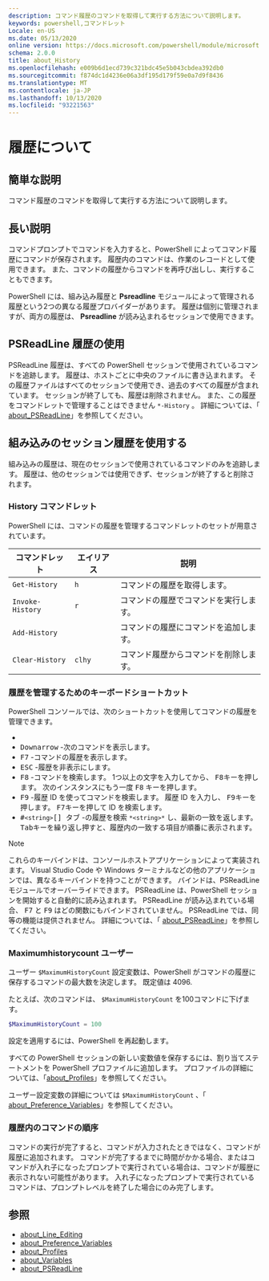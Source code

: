```yaml
---
description: コマンド履歴のコマンドを取得して実行する方法について説明します。
keywords: powershell,コマンドレット
Locale: en-US
ms.date: 05/13/2020
online version: https://docs.microsoft.com/powershell/module/microsoft.powershell.core/about/about_history?view=powershell-6&WT.mc_id=ps-gethelp
schema: 2.0.0
title: about_History
ms.openlocfilehash: e009b6d1ecd739c321bdc45e5b043cbdea392db0
ms.sourcegitcommit: f874dc1d4236e06a3df195d179f59e0a7d9f8436
ms.translationtype: MT
ms.contentlocale: ja-JP
ms.lasthandoff: 10/13/2020
ms.locfileid: "93221563"
---
```

# <a name="about-history"></a>履歴について

## <a name="short-description"></a>簡単な説明
コマンド履歴のコマンドを取得して実行する方法について説明します。

## <a name="long-description"></a>長い説明

コマンドプロンプトでコマンドを入力すると、PowerShell によってコマンド履歴にコマンドが保存されます。 履歴内のコマンドは、作業のレコードとして使用できます。 また、コマンドの履歴からコマンドを再呼び出しし、実行することもできます。

PowerShell には、組み込み履歴と **Psreadline** モジュールによって管理される履歴という2つの異なる履歴プロバイダーがあります。 履歴は個別に管理されますが、両方の履歴は、 **Psreadline** が読み込まれるセッションで使用できます。

## <a name="using-the-psreadline-history"></a>PSReadLine 履歴の使用

PSReadLine 履歴は、すべての PowerShell セッションで使用されているコマンドを追跡します。
履歴は、ホストごとに中央のファイルに書き込まれます。 その履歴ファイルはすべてのセッションで使用でき、過去のすべての履歴が含まれています。 セッションが終了しても、履歴は削除されません。 また、この履歴をコマンドレットで管理することはできません `*-History` 。 詳細については、「 [about_PSReadLine](../../PSReadLine/About/about_PSReadLine.md)」を参照してください。

## <a name="using-the-built-in-session-history"></a>組み込みのセッション履歴を使用する

組み込みの履歴は、現在のセッションで使用されているコマンドのみを追跡します。 履歴は、他のセッションでは使用できず、セッションが終了すると削除されます。

### <a name="history-cmdlets"></a>History コマンドレット

PowerShell には、コマンドの履歴を管理するコマンドレットのセットが用意されています。

| コマンドレット           | エイリアス  | 説明                                |
| ---------------- | ------ | ------------------------------------------ |
| `Get-History`    | `h`    | コマンドの履歴を取得します。                  |
| `Invoke-History` | `r`    | コマンドの履歴でコマンドを実行します。     |
| `Add-History`    |        | コマンドの履歴にコマンドを追加します。     |
| `Clear-History`  | `clhy` | コマンド履歴からコマンドを削除します。 |

### <a name="keyboard-shortcuts-for-managing-history"></a>履歴を管理するためのキーボードショートカット

PowerShell コンソールでは、次のショートカットを使用してコマンドの履歴を管理できます。

- [ <kbd>Uparrow</kbd> ]: 前のコマンドを表示します。
- <kbd>Downarrow</kbd> -次のコマンドを表示します。
- <kbd>F7</kbd> -コマンドの履歴を表示します。
- <kbd>ESC</kbd> -履歴を非表示にします。
- <kbd>F8</kbd> -コマンドを検索します。 1つ以上の文字を入力してから、 <kbd>F8</kbd>キーを押します。 次のインスタンスにもう一度 <kbd>F8</kbd> キーを押します。
- <kbd>F9</kbd> -履歴 ID を使ってコマンドを検索します。 履歴 ID を入力し、 <kbd>F9</kbd>キーを押します。 <kbd>F7</kbd>キーを押して ID を検索します。
- <kbd>#</kbd>`<string>`</kbd><kbd>[] タブ</kbd> -の履歴を検索 `*<string>*` し、最新の一致を返します。 <kbd>Tab</kbd>キーを繰り返し押すと、履歴内の一致する項目が順番に表示されます。

> [!NOTE]
> これらのキーバインドは、コンソールホストアプリケーションによって実装されます。 Visual Studio Code や Windows ターミナルなどの他のアプリケーションでは、異なるキーバインドを持つことができます。 バインドは、PSReadLine モジュールでオーバーライドできます。 PSReadLine は、PowerShell セッションを開始すると自動的に読み込まれます。
> PSReadLine が読み込まれている場合、 <kbd>F7</kbd> と <kbd>F9</kbd> はどの関数にもバインドされていません。 PSReadLine では、同等の機能は提供されません。 詳細については、「 [about_PSReadLine](../../PSReadLine/About/about_PSReadLine.md)」を参照してください。

### <a name="maximumhistorycount"></a>Maximumhistorycount ユーザー

ユーザー `$MaximumHistoryCount` 設定変数は、PowerShell がコマンドの履歴に保存するコマンドの最大数を決定します。 既定値は
4096.

たとえば、次のコマンドは、 `$MaximumHistoryCount` を100コマンドに下げます。

```powershell
$MaximumHistoryCount = 100
```

設定を適用するには、PowerShell を再起動します。

すべての PowerShell セッションの新しい変数値を保存するには、割り当てステートメントを PowerShell プロファイルに追加します。 プロファイルの詳細については、「[about_Profiles](about_Profiles.md)」を参照してください。

ユーザー設定変数の詳細については `$MaximumHistoryCount` 、「 [about_Preference_Variables](about_Preference_Variables.md)」を参照してください。

### <a name="order-of-commands-in-the-history"></a>履歴内のコマンドの順序

コマンドの実行が完了すると、コマンドが入力されたときではなく、コマンドが履歴に追加されます。 コマンドが完了するまでに時間がかかる場合、またはコマンドが入れ子になったプロンプトで実行されている場合は、コマンドが履歴に表示されない可能性があります。 入れ子になったプロンプトで実行されているコマンドは、プロンプトレベルを終了した場合にのみ完了します。

## <a name="see-also"></a>参照

- [about_Line_Editing](about_Line_Editing.md)
- [about_Preference_Variables](about_Preference_Variables.md)
- [about_Profiles](about_Profiles.md)
- [about_Variables](about_Variables.md)
- [about_PSReadLine](../../PSReadLine/About/about_PSReadLine.md)
